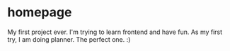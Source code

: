 # homepage
My first project ever. I'm trying to learn frontend and have fun. As my first try, I am doing planner. The perfect one. :)
